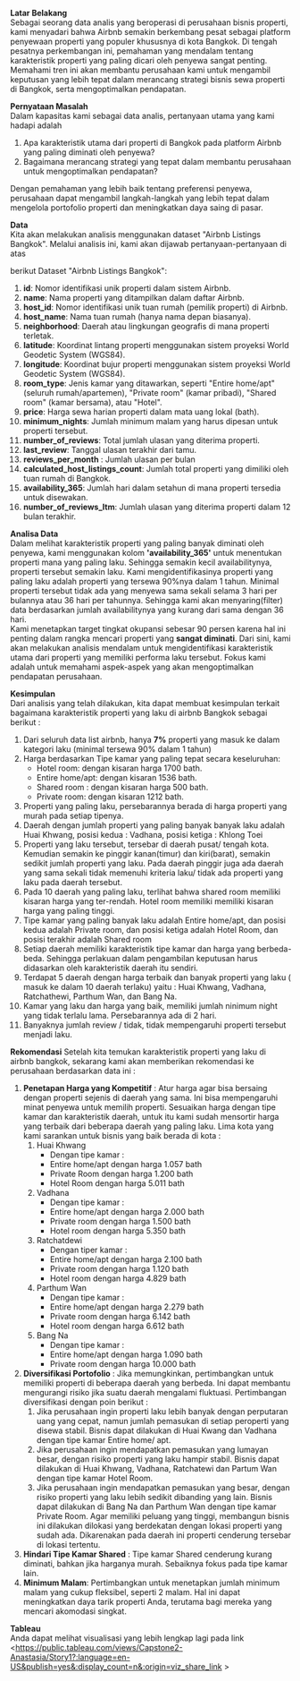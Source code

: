 **Latar Belakang**
<br>
Sebagai seorang data analis yang beroperasi di perusahaan bisnis properti, kami menyadari bahwa Airbnb semakin berkembang pesat sebagai platform penyewaan properti yang populer khususnya di kota Bangkok. Di tengah pesatnya perkembangan ini, pemahaman yang mendalam tentang karakteristik properti yang paling dicari oleh penyewa sangat penting. Memahami tren ini akan membantu perusahaan kami untuk mengambil keputusan yang lebih tepat dalam merancang strategi bisnis sewa properti di Bangkok, serta mengoptimalkan pendapatan.

**Pernyataan Masalah**
<br>
Dalam kapasitas kami sebagai data analis, pertanyaan utama yang kami hadapi adalah
 1. Apa karakteristik utama dari properti di Bangkok pada platform Airbnb yang paling diminati oleh penyewa? 
 2. Bagaimana merancang strategi yang tepat dalam membantu perusahaan untuk mengoptimalkan pendapatan?

Dengan pemahaman yang lebih baik tentang preferensi penyewa, perusahaan dapat mengambil langkah-langkah yang lebih tepat dalam mengelola portofolio properti dan meningkatkan daya saing di pasar.

**Data**
<br>
Kita akan melakukan analisis menggunakan dataset "Airbnb Listings Bangkok". Melalui analisis ini, kami akan dijawab pertanyaan-pertanyaan di atas

berikut Dataset "Airbnb Listings Bangkok":
1. **id**: Nomor identifikasi unik properti dalam sistem Airbnb.
2. **name**: Nama properti yang ditampilkan dalam daftar Airbnb.
3. **host_id**: Nomor identifikasi unik tuan rumah (pemilik properti) di Airbnb.
4. **host_name**: Nama tuan rumah (hanya nama depan biasanya).
5. **neighborhood**: Daerah atau lingkungan geografis di mana properti terletak.
6. **latitude**: Koordinat lintang properti menggunakan sistem proyeksi World Geodetic System (WGS84).
7. **longitude**: Koordinat bujur properti menggunakan sistem proyeksi World Geodetic System (WGS84).
8. **room_type**: Jenis kamar yang ditawarkan, seperti "Entire home/apt" (seluruh rumah/apartemen), "Private room" (kamar pribadi), "Shared room" (kamar bersama), atau "Hotel".
9. **price**: Harga sewa harian properti dalam mata uang lokal (bath).
10. **minimum_nights**: Jumlah minimum malam yang harus dipesan untuk properti tersebut.
11. **number_of_reviews**: Total jumlah ulasan yang diterima properti.
12. **last_review**: Tanggal ulasan terakhir dari tamu.
13. **reviews_per_month** :  Jumlah ulasan per bulan
14. **calculated_host_listings_count**: Jumlah total properti yang dimiliki oleh tuan rumah di Bangkok.
15. **availability_365**: Jumlah hari dalam setahun di mana properti tersedia untuk disewakan.
16. **number_of_reviews_ltm**: Jumlah ulasan yang diterima properti dalam 12 bulan terakhir.

**Analisa Data**
<br>
Dalam melihat karakteristik properti yang paling banyak diminati oleh penyewa, kami menggunakan kolom **'availability_365'** untuk menentukan properti mana yang paling laku. Sehingga semakin kecil availabilitynya, properti tersebut semakin laku. Kami mengidentifikasinya properti yang paling laku adalah properti yang tersewa 90%nya dalam 1 tahun. Minimal properti tersebut tidak ada yang menyewa sama sekali selama 3 hari per bulannya atau 36 hari per tahunnya. Sehingga kami akan menyaring(filter) data berdasarkan jumlah availabilitynya yang kurang dari sama dengan 36 hari.
<br>
Kami menetapkan target tingkat okupansi sebesar 90 persen karena hal ini penting dalam rangka mencari properti yang **sangat diminati**. Dari sini, kami akan melakukan analisis mendalam untuk mengidentifikasi karakteristik utama dari properti yang memiliki performa laku tersebut. Fokus kami adalah untuk memahami aspek-aspek yang akan mengoptimalkan pendapatan perusahaan.

**Kesimpulan**
<br>
Dari analisis yang telah dilakukan, kita dapat membuat kesimpulan terkait bagaimana karakteristik properti yang laku di airbnb Bangkok sebagai berikut :
1. Dari seluruh data list airbnb, hanya **7%** properti yang masuk ke dalam kategori laku (minimal tersewa 90% dalam 1 tahun)
2. Harga berdasarkan Tipe kamar yang paling tepat secara keseluruhan:
    - Hotel room: dengan kisaran harga 1700 bath. 
    - Entire home/apt: dengan kisaran 1536 bath.
    - Shared room : dengan kisaran harga 500 bath. 
    - Private room: dengan kisaran 1212 bath.
3. Properti yang paling laku, persebarannya berada di harga properti yang murah pada setiap tipenya.
4. Daerah dengan jumlah properti yang paling banyak banyak laku adalah Huai Khwang, posisi kedua : Vadhana, posisi ketiga : Khlong Toei
5. Properti yang laku tersebut, tersebar di daerah pusat/ tengah kota. Kemudian semakin ke pinggir kanan(timur) dan kiri(barat), semakin sedikit jumlah properti yang laku. Pada daerah pinggir juga ada daerah yang sama sekali tidak memenuhi kriteria laku/ tidak ada properti yang laku pada daerah tersebut.
6. Pada 10 daerah yang paling laku, terlihat bahwa shared room memiliki kisaran harga yang ter-rendah. Hotel room memiliki memiliki kisaran harga yang paling tinggi.
7. Tipe kamar yang paling banyak laku adalah Entire home/apt, dan posisi kedua adalah Private room, dan posisi ketiga adalah Hotel Room, dan posisi terakhir adalah Shared room
8. Setiap daerah memiliki karakteristik tipe kamar dan harga yang berbeda-beda. Sehingga perlakuan dalam pengambilan keputusan harus didasarkan oleh karakteristik daerah itu sendiri.
9. Terdapat 5 daerah dengan harga terbaik dan banyak properti yang laku ( masuk ke dalam 10 daerah terlaku) yaitu : Huai Khwang, Vadhana, Ratchathewi, Parthum Wan, dan Bang Na.
10. Kamar yang laku dan harga yang baik, memiliki jumlah ninimum night yang tidak terlalu lama. Persebarannya ada di 2 hari.
11. Banyaknya jumlah review / tidak, tidak mempengaruhi properti tersebut menjadi laku.

**Rekomendasi**
Setelah kita temukan karakteristik properti yang laku di airbnb bangkok, sekarang kami akan memberikan rekomendasi ke perusahaan berdasarkan data ini :
1. **Penetapan Harga yang Kompetitif** : Atur harga agar bisa bersaing dengan properti sejenis di daerah yang sama. Ini bisa mempengaruhi minat penyewa untuk memilih properti. Sesuaikan harga dengan tipe kamar dan karakteristik daerah, untuk itu kami sudah mensortir harga yang terbaik dari beberapa daerah yang paling laku. Lima kota yang kami sarankan untuk bisnis yang baik berada di kota :
	1. Huai Khwang
		- Dengan tipe kamar :
		- Entire home/apt dengan harga 1.057 bath
		- Private Room dengan harga 1.200 bath
		- Hotel Room dengan harga 5.011 bath
	2. Vadhana
		- Dengan tipe kamar :
		- Entire home/apt dengan harga 2.000 bath
		- Private room dengan harga 1.500 bath
		- Hotel room dengan harga 5.350 bath
	3. Ratchatdewi
		- Dengan tiper kamar :
		- Entire home/apt dengan harga 2.100 bath
		- Private room dengan harga 1.120 bath
		- Hotel room dengan harga 4.829 bath
	4. Parthum Wan
		- Dengan tipe kamar :
		- Entire home/apt dengan harga 2.279 bath
		- Private room dengan harga 6.142 bath
		- Hotel room dengan harga 6.612 bath
	5. Bang Na
		- Dengan tipe kamar :
		- Entire home/apt dengan harga 1.090 bath
		- Private room dengan harga 10.000 bath
2. **Diversifikasi Portofolio** : Jika memungkinkan, pertimbangkan untuk memiliki properti di beberapa daerah yang berbeda. Ini dapat membantu mengurangi risiko jika suatu daerah mengalami fluktuasi. Pertimbangan diversifikasi dengan poin berikut :
	1. Jika perusahaan ingin properti laku lebih banyak dengan perputaran uang yang cepat, namun jumlah pemasukan di setiap peroperti yang disewa stabil. Bisnis dapat dilakukan di Huai Kwang dan Vadhana dengan tipe kamar Entire home/ apt.
	2. Jika perusahaan ingin mendapatkan pemasukan yang lumayan besar, dengan risiko properti yang laku hampir stabil. Bisnis dapat dilakukan di Huai Khwang, Vadhana, Ratchatewi dan Partum Wan dengan tipe kamar Hotel Room. 
	3. Jika perusahaan ingin mendapatkan pemasukan yang besar, dengan risiko properti yang laku lebih sedikit dibanding yang lain. Bisnis dapat dilakukan di Bang Na dan Parthum Wan dengan tipe kamar Private Room. Agar memiliki peluang yang tinggi, membangun bisnis ini dilakukan dilokasi yang berdekatan dengan lokasi properti yang sudah ada. Dikarenakan pada daerah ini properti cenderung tersebar di lokasi tertentu.
3. **Hindari Tipe Kamar Shared** : Tipe kamar Shared cenderung kurang diminati, bahkan jika harganya murah. Sebaiknya fokus pada tipe kamar lain.
4. **Minimum Malam**: Pertimbangkan untuk menetapkan jumlah minimum malam yang cukup fleksibel, seperti 2 malam. Hal ini dapat meningkatkan daya tarik properti Anda, terutama bagi mereka yang mencari akomodasi singkat.

**Tableau**
<br>
Anda dapat melihat visualisasi yang lebih lengkap lagi pada link <https://public.tableau.com/views/Capstone2-Anastasia/Story1?:language=en-US&publish=yes&:display_count=n&:origin=viz_share_link >

